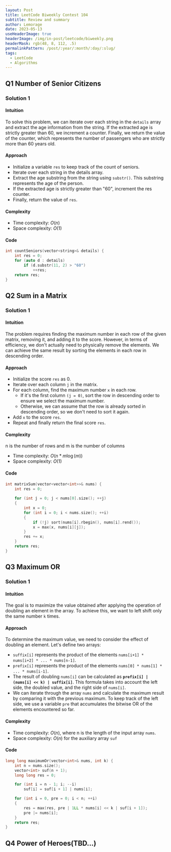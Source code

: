 ```yaml
---
layout: Post
title: LeetCode Biweekly Contest 104
subtitle: Review and summary
author: Lemorage
date: 2023-05-13
useHeaderImage: true
headerImage: /img/in-post/leetcode/biweekly.png
headerMask: rgb(48, 8, 112, .5)
permalinkPattern: /post/:year/:month/:day/:slug/
tags:
  - LeetCode
  - Algorithms
---
```


## Q1 Number of Senior Citizens

### Solution 1

#### Intuition

To solve this problem, we can iterate over each string in the `details` array and extract the age information from the string. If the extracted age is strictly greater than 60, we increment a counter. Finally, we return the value of the counter, which represents the number of passengers who are strictly more than 60 years old.

#### Approach

- Initialize a variable `res` to keep track of the count of seniors.
- Iterate over each string in the details array.
- Extract the age substring from the string using `substr()`. This substring represents the age of the person.
- If the extracted age is strictly greater than "60", increment the res counter.
- Finally, return the value of `res`.

#### Complexity

- Time complexity: $O(n)$
- Space complexity: $O(1)$
    
#### Code

```cpp
int countSeniors(vector<string>& details) {
    int res = 0;
    for (auto d : details)
        if (d.substr(11, 2) > "60")
            ++res;
    return res;
}
```



## Q2 Sum in a Matrix

### Solution 1

#### Intuition

The problem requires finding the maximum number in each row of the given matrix, removing it, and adding it to the score. However, in terms of efficiency, we don't actually need to physically remove the elements. We can achieve the same result by sorting the elements in each row in descending order.

#### Approach

- Initialize the score `res` as 0.
- Iterate over each column `j` in the matrix.
- For each column, find the maximum number `x` in each row.
    - If it's the first column `(j = 0)`, sort the row in descending order to ensure we select the maximum number.
    - Otherwise, we can assume that the row is already sorted in descending order, so we don't need to sort it again.
- Add `x` to the score `res`.
- Repeat and finally return the final score `res`.

#### Complexity

n is the number of rows and m is the number of columns

- Time complexity: $O(n * m \log(m))$
- Space complexity: $O(1)$

#### Code

```cpp
int matrixSum(vector<vector<int>>& nums) {
    int res = 0;
    
    for (int j = 0; j < nums[0].size(); ++j)
    {
        int x = 0;
        for (int i = 0; i < nums.size(); ++i)
        {
            if (!j) sort(nums[i].rbegin(), nums[i].rend());
            x = max(x, nums[i][j]);
        }
        res += x;
    }
    return res;
}
```



## Q3 Maximum OR

### Solution 1

#### Intuition

The goal is to maximize the value obtained after applying the operation of doubling an element in the array. To achieve this, we want to left shift only the same number `k` times.

#### Approach

To determine the maximum value, we need to consider the effect of doubling an element. Let's define two arrays:

- `suffix[i]` represents the product of the elements `nums[i+1] * nums[i+2] * ... * nums[n-1]`.
- `prefix[i]` represents the product of the elements `nums[0] * nums[1] * ... * nums[i-1]`.
- The result of doubling `nums[i]` can be calculated as **`prefix[i] | (nums[i] << k) | suffix[i]`**. This formula takes into account the left side, the doubled value, and the right side of `nums[i]`.
- We can iterate through the array `nums` and calculate the maximum result by comparing it with the previous maximum. To keep track of the left side, we use a variable `pre` that accumulates the bitwise OR of the elements encountered so far.

#### Complexity

- Time complexity: $O(n)$, where n is the length of the input array `nums`.
- Space complexity: $O(n)$ for the auxiliary array `suf`
    
#### Code

```cpp
long long maximumOr(vector<int>& nums, int k) {
    int n = nums.size();
    vector<int> suf(n + 1);
    long long res = 0;

    for (int i = n - 1; i; --i)
        suf[i] = suf[i + 1] | nums[i];

    for (int i = 0, pre = 0; i < n; ++i)
    {
        res = max(res, pre | 1LL * nums[i] << k | suf[i + 1]);
        pre |= nums[i];
    }
    return res;
}
```



## Q4 Power of Heroes(TBD...)